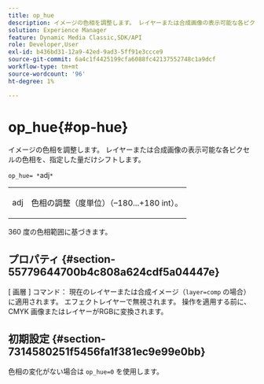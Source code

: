```yaml
---
title: op_hue
description: イメージの色相を調整します。 レイヤーまたは合成画像の表示可能な各ピクセルの色相を、指定した量だけシフトします。
solution: Experience Manager
feature: Dynamic Media Classic,SDK/API
role: Developer,User
exl-id: b436bd31-12a9-42ed-9ad3-5ff91e3ccce9
source-git-commit: 6a4c1f4425199cfa6088fc42137552748c1a9dcf
workflow-type: tm+mt
source-wordcount: '96'
ht-degree: 1%

---
```


# op_hue{#op-hue}

イメージの色相を調整します。 レイヤーまたは合成画像の表示可能な各ピクセルの色相を、指定した量だけシフトします。

`op_hue= *`adj`*`

<table id="simpletable_7DC7ABA384664BDDAA65B8DEEF7859A8"> 
 <tr class="strow"> 
  <td class="stentry"> <p><span class="varname"> adj</span> </p> </td> 
  <td class="stentry"> <p>色相の調整（度単位）（–180...+180 int）。 </p></td> 
 </tr> 
</table>

360 度の色相範囲に基づきます。

## プロパティ {#section-55779644700b4c808a624cdf5a04447e}

[ 画層 ] コマンド： 現在のレイヤーまたは合成イメージ（`layer=comp` の場合）に適用されます。 エフェクトレイヤーで無視されます。 操作を適用する前に、CMYK 画像またはレイヤーがRGBに変換されます。

## 初期設定 {#section-7314580251f5456fa1f381ec9e99e0bb}

色相の変化がない場合は `op_hue=0` を使用します。
